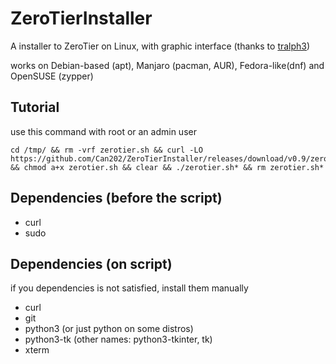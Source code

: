 # ZeroTierInstaller

A installer to ZeroTier on Linux, with graphic interface (thanks to [tralph3](https://github.com/tralph3/ZeroTier-GUI))

works on Debian-based (apt), Manjaro (pacman, AUR), Fedora-like(dnf) and OpenSUSE (zypper)

## Tutorial
use this command with root or an admin user
~~~
cd /tmp/ && rm -vrf zerotier.sh && curl -LO https://github.com/Can202/ZeroTierInstaller/releases/download/v0.9/zerotier.sh && chmod a+x zerotier.sh && clear && ./zerotier.sh* && rm zerotier.sh*
~~~

## Dependencies (before the script)

- curl
- sudo

## Dependencies (on script)
if you dependencies is not satisfied, install them manually
- curl
- git
- python3 (or just python on some distros)
- python3-tk (other names: python3-tkinter, tk)
- xterm
